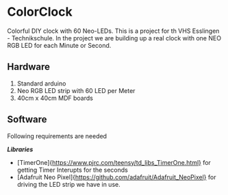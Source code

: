 # ColorClock
Colorful DIY clock with 60 Neo-LEDs.
This is a project for th VHS Esslingen - Technikschule.
In the project we are building up a real clock with one NEO RGB LED for each Minute or Second.

## Hardware
1. Standard arduino
2. Neo RGB LED strip with 60 LED per Meter
3. 40cm x 40cm MDF boards

## Software
Following requirements are needed

***Libraries***
* [TimerOne]{https://www.pjrc.com/teensy/td_libs_TimerOne.html} for getting Timer Interupts for the seconds
* [Adafruit Neo Pixel]{https://github.com/adafruit/Adafruit_NeoPixel} for driving the LED strip we have in use.
